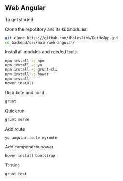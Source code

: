 ## Web Angular

To get started:


Clone the repository and its submodules:

```bash
git clone https://github.com/thaleslima/GuideApp.git
cd backend/src/main/web-angular/
```


Install all modules and needed tools

```bash
npm install -g npm
npm install -g yo
npm install -g grunt-cli
npm install -g bower
npm install
bower install
```


Distribute and build
```bash
grunt
```


Quick run
```bash
grunt serve
```


Add route
```bash
yo angular:route myroute
```


Add components bower
```bash
bower install bootstrap
```


Testing
```bash
grunt test
```
